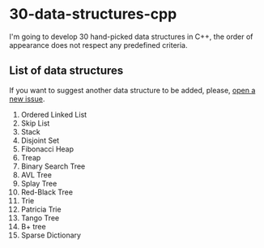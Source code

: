 # 30-data-structures-cpp
I'm going to develop 30 hand-picked data structures in C++, the order of appearance does not respect any predefined criteria.

List of data structures
---
If you want to suggest another data structure to be added, please, [open a new issue](https://github.com/jotarios/30-data-structures-cpp/issues/new).

1. Ordered Linked List
2. Skip List
3. Stack
4. Disjoint Set
5. Fibonacci Heap
6. Treap
7. Binary Search Tree
8. AVL Tree
9. Splay Tree
10. Red-Black Tree
11. Trie
12. Patricia Trie
13. Tango Tree
14. B+ tree
15. Sparse Dictionary
